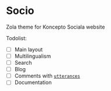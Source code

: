 # Socio

Zola theme for Koncepto Sociala website

Todolist:
- [ ] Main layout
- [ ] Multilingualism
- [ ] Search
- [ ] Blog
- [ ] Comments with [`utterances`](https://utteranc.es/)
- [ ] Documentation